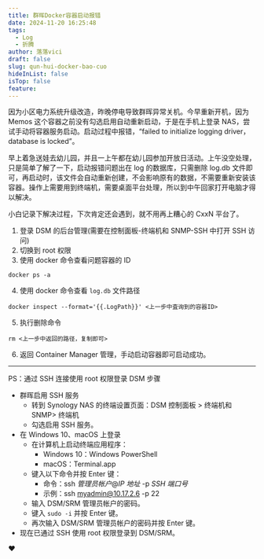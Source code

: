 ```yaml
---
title: 群晖Docker容器启动报错
date: 2024-11-20 16:25:48
tags:
  - Log
  - 折腾
author: 落落vici
draft: false
slug: qun-hui-docker-bao-cuo
hideInList: false
isTop: false
feature:
---
```

因为小区电力系统升级改造，昨晚停电导致群晖异常关机。今早重新开机，因为 Memos 这个容器之前没有勾选启用自动重新启动，于是在手机上登录 NAS，尝试手动将容器服务启动。启动过程中报错，“failed to initialize logging driver，database is locked”。

早上着急送娃去幼儿园，并且一上午都在幼儿园参加开放日活动。上午没空处理，只是简单了解了一下，启动报错问题出在 log 的数据库，只需删除 log.db 文件即可，再启动时，该文件会自动重新创建，不会影响原有的数据，不需要重新安装该容器。操作上需要用到终端机，需要桌面平台处理，所以到中午回家打开电脑才得以解决。

小白记录下解决过程，下次肯定还会遇到，就不用再上糟心的 CxxN 平台了。
1. 登录 DSM 的后台管理(需要在控制面板-终端机和 SNMP-SSH 中打开 SSH 访问)
2. 切换到 root 权限
3. 使用 docker 命令查看问题容器的 ID
```
docker ps -a
```
4. 使用 docker 命令查看 `log.db` 文件路径
```
docker inspect --format='{{.LogPath}}' <上一步中査询到的容器ID>
```
5. 执行删除命令
```
rm <上一步中返回的路径，复制即可>
```
6. 返回 Container Manager 管理，手动启动容器即可启动成功。

---

PS：通过 SSH 连接使用 root 权限登录 DSM 步骤
- 群晖启用 SSH 服务
	- 转到 Synology NAS 的终端设置页面：DSM 控制面板 > 终端机和 SNMP> 终端机
	- 勾选启用 SSH 服务。	
- 在 Windows 10、macOS 上登录
	- 在计算机上启动终端应用程序：
	    - Windows 10：Windows PowerShell
	    - macOS：Terminal.app    
	- 键入以下命令并按 Enter 键：
		- 命令：ssh _管理员帐户_@_IP 地址_ -p _SSH 端口号_
		- 示例：ssh myadmin@10.17.2.6 -p 22 
	- 输入 DSM/SRM 管理员帐户的密码。
	- 键入 `sudo -i` 并按 Enter 键。
	- 再次输入 DSM/SRM 管理员帐户的密码并按 Enter 键。
- 现在已通过 SSH 使用 root 权限登录到 DSM/SRM。

❤
